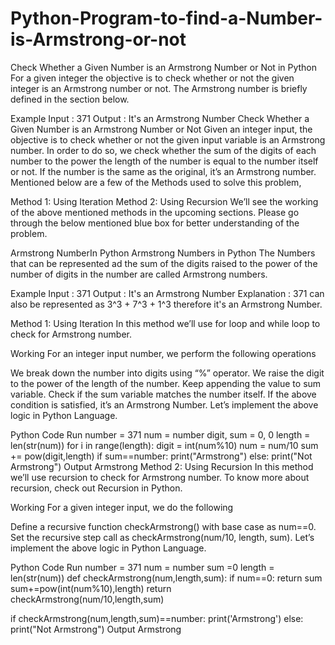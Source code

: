 # Python-Program-to-find-a-Number-is-Armstrong-or-not


Check Whether a Given Number is an Armstrong Number or Not in Python
For a given integer the objective is to check whether or not the given integer is an Armstrong number or not. The Armstrong number is briefly defined in the section below.

Example
Input : 371
Output : It's an Armstrong Number
Check Whether a Given Number is an Armstrong Number or Not
Given an integer input, the objective is to check whether or not the given input variable is an Armstrong number. In order to do so, we check whether the sum of the digits of each number to the power the length of the number is equal to the number itself or not. If the number is the same as the original, it’s an Armstrong number. Mentioned below are a few of the Methods used to solve this problem,

Method 1: Using Iteration
Method 2: Using Recursion
We’ll see the working of the above mentioned methods in the upcoming sections. Please go through the below mentioned blue box for better understanding of the problem.

Armstrong NumberIn Python
Armstrong Numbers in Python
The Numbers that can be represented ad the sum of the digits raised to the power of the number of digits in the number are called Armstrong numbers.

Example
Input : 371
Output : It's an Armstrong Number
Explanation : 371 can also be represented as 3^3 + 7^3 + 1^3 therefore it's an Armstrong Number.

Method 1: Using Iteration
In this method we’ll use for loop and while loop to check for Armstrong number.

Working
For an integer input number, we perform the following operations

We break down the number into digits using “%” operator.
We raise the digit to the power of the length of the number.
Keep appending the value to sum variable.
Check if the sum variable matches the number itself.
If the above condition is satisfied, it’s an Armstrong Number.
Let’s implement the above logic in Python Language.

Python Code
Run
number = 371
num = number
digit, sum = 0, 0
length = len(str(num))
for i in range(length):
  digit = int(num%10)
  num = num/10
  sum += pow(digit,length)
if sum==number:
  print("Armstrong")
else:
  print("Not Armstrong")
Output
Armstrong
Method 2: Using Recursion
In this method we’ll use recursion to check for Armstrong number. To know more about recursion, check out Recursion in Python.

Working
For a given integer input, we do the following

Define a recursive function checkArmstrong() with base case as num==0.
Set the recursive step call as checkArmstrong(num/10, length, sum).
Let’s implement the above logic in Python Language.

Python Code
Run
number = 371
num = number
sum =0
length = len(str(num))
def checkArmstrong(num,length,sum):
  if num==0:
    return sum
  sum+=pow(int(num%10),length)
  return checkArmstrong(num/10,length,sum)

if checkArmstrong(num,length,sum)==number:
  print('Armstrong')
else:
  print("Not Armstrong")
Output
Armstrong
